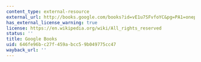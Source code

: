 ```yaml
---
content_type: external-resource
external_url: http://books.google.com/books?id=vE1u7SFvfoYC&pg=PA1=onepage
has_external_license_warning: true
license: https://en.wikipedia.org/wiki/All_rights_reserved
status: ''
title: Google Books
uid: 646fe96b-c27f-459a-bcc5-9b049775cc47
wayback_url: ''
---
```


